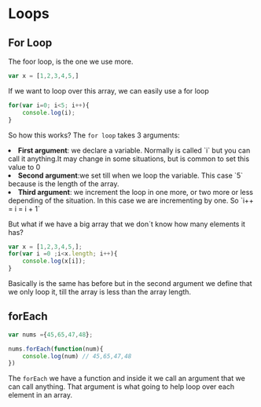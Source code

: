 <h1>Loops</h1>

<h2>For Loop</h2>

The foor loop, is the one we use more. 

```javascript
var x = [1,2,3,4,5,]
```
If we want to loop over this array, we can easily use a for loop

```javascript
for(var i=0; i<5; i++){
    console.log(i);
}
```
So how this works?
The `for loop` takes 3 arguments:

 <li><strong>First argument</strong>: we declare a variable. Normally is called `i` but you can call it anything.It may change in some situations, but is common to set this value to 0</li>

  <li><strong>Second argument</strong>:we set till when we loop the variable. This case `5` because is the length of the array.

   <li><strong>Third argument</strong>: we increment the loop in one more, or two more or less depending of the situation. In this case we are incrementing by one. So `i++ = i = i + 1`

But what if we have a big array that we don´t know how many elements it has?

```javascript
var x = [1,2,3,4,5,];
for(var i =0 ;i<x.length; i++){
    console.log(x[i]);
}
```
Basically is the same has before but in the second argument we define that we only loop it, till the array is less than the array length.

<h2>forEach</h2>

```javascript
var nums ={45,65,47,48};

nums.forEach(function(num){
    console.log(num) // 45,65,47,48
})
```
The `forEach` we have a function and inside it we call an argument that we can call anything. That argument is what going to help loop over each element in an array.


